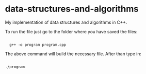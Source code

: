 # data-structures-and-algorithms
My implementation of data structures and algorithms in C++.

To run the file just go to the folder where you have saved the files:

<code>
  g++ -o program program.cpp
</code>

The above command will build the necessary file. After than type in:

<code>
./program
</code>
  
